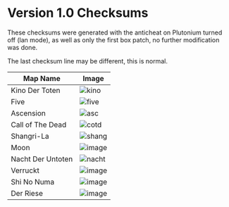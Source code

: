 # Version 1.0 Checksums
These checksums were generated with the anticheat on Plutonium turned off (lan mode), as well as only the first box patch, no further modification was done.

The last checksum line may be different, this is normal.

| Map Name   | Image |
|------------|-------|
| Kino Der Toten | ![kino](https://github.com/user-attachments/assets/74839fb1-b400-4900-8355-6a43dc7ed591) |
| Five | ![five](https://github.com/user-attachments/assets/3a66f55f-36b8-4c95-b3e1-fe305c259803) | 
| Ascension | ![asc](https://github.com/user-attachments/assets/6b9f89fe-dc3d-4f5e-b9c7-7f44d89edcdb) | 
| Call of The Dead | ![cotd](https://github.com/user-attachments/assets/6ec5a90b-8a6b-4380-8489-5dd52fbdeac4) | 
| Shangri-La | ![shang](https://github.com/user-attachments/assets/cc5866d7-332f-4f85-9eb1-0df0991a85b6) |
| Moon | ![image](https://github.com/user-attachments/assets/0e0a5b11-771f-4567-aa0a-3108e3f32c1f) | 
| Nacht Der Untoten | ![nacht](https://github.com/user-attachments/assets/2ba3d6c5-e33e-4bf4-b5d5-faaa305c3772) |
| Verruckt | ![image](https://github.com/user-attachments/assets/7f7798f1-caac-4979-aac8-8a14fc48d225) |
| Shi No Numa | ![image](https://github.com/user-attachments/assets/57574335-9dc1-4788-a788-fde54f4b927b) |
| Der Riese | ![image](https://github.com/user-attachments/assets/0ed41e61-2ac8-4363-8d39-3c4a0d716011) |
